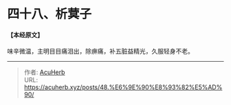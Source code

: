 # 四十八、析蓂子


#### 【本经原文】
味辛微温，主明目目痛泪出，除痹痛，补五脏益精光，久服轻身不老。

---

> 作者: [AcuHerb](https://acuherb.xyz)  
> URL: https://acuherb.xyz/posts/48.%E6%9E%90%E8%93%82%E5%AD%90/  

